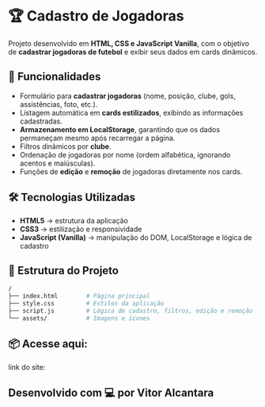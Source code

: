 # 🏆 Cadastro de Jogadoras

Projeto desenvolvido em **HTML, CSS e JavaScript Vanilla**, com o objetivo de **cadastrar jogadoras de futebol** e exibir seus dados em cards dinâmicos.  

## 🚀 Funcionalidades
- Formulário para **cadastrar jogadoras** (nome, posição, clube, gols, assistências, foto, etc.).  
- Listagem automática em **cards estilizados**, exibindo as informações cadastradas.  
- **Armazenamento em LocalStorage**, garantindo que os dados permaneçam mesmo após recarregar a página.  
- Filtros dinâmicos por **clube**.  
- Ordenação de jogadoras por nome (ordem alfabética, ignorando acentos e maiúsculas).  
- Funções de **edição** e **remoção** de jogadoras diretamente nos cards.  

## 🛠️ Tecnologias Utilizadas
- **HTML5** → estrutura da aplicação  
- **CSS3** → estilização e responsividade  
- **JavaScript (Vanilla)** → manipulação do DOM, LocalStorage e lógica de cadastro  

## 📂 Estrutura do Projeto
```bash
/
├── index.html        # Página principal
├── style.css         # Estilos da aplicação
├── script.js         # Lógica de cadastro, filtros, edição e remoção
└── assets/           # Imagens e ícones
```
## 📦 Acesse aqui:
link do site: 

## Desenvolvido com 💻 por Vitor Alcantara
